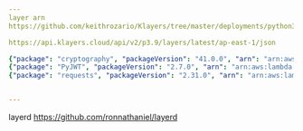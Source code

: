 ```yaml
---
layer arn
https://github.com/keithrozario/Klayers/tree/master/deployments/python3.9

https://api.klayers.cloud/api/v2/p3.9/layers/latest/ap-east-1/json

{"package": "cryptography", "packageVersion": "41.0.0", "arn": "arn:aws:lambda:ap-east-1:770693421928:layer:Klayers-p39-cryptography:13"},
{"package": "PyJWT", "packageVersion": "2.7.0", "arn": "arn:aws:lambda:ap-east-1:770693421928:layer:Klayers-p39-PyJWT:2"},
{"package": "requests", "packageVersion": "2.31.0", "arn": "arn:aws:lambda:ap-east-1:770693421928:layer:Klayers-p39-requests:14"}


---
```

layerd
https://github.com/ronnathaniel/layerd

